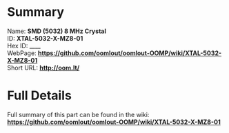 
Summary
=================
  
Name: __SMD (5032) 8 MHz Crystal__    
ID: __XTAL-5032-X-MZ8-01__   
Hex ID: ____   
WebPage: __https://github.com/oomlout/oomlout-OOMP/wiki/XTAL-5032-X-MZ8-01__   
Short URL: __http://oom.lt/__   

Full Details
==========================
Full summary of this part can be found in the wiki:   
__https://github.com/oomlout/oomlout-OOMP/wiki/XTAL-5032-X-MZ8-01__    

